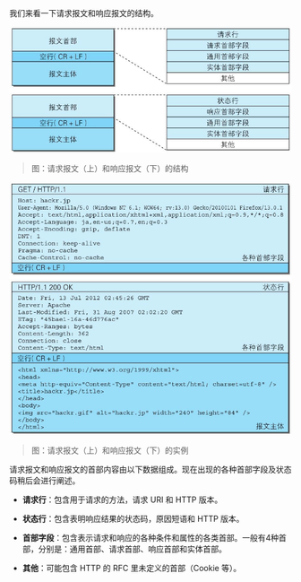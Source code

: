 我们来看一下请求报文和响应报文的结构。

![img](./assets/02.png)

> 图：请求报文（上）和响应报文（下）的结构

![img](./assets/03.png)
> 图：请求报文（上）和响应报文（下）的实例

请求报文和响应报文的首部内容由以下数据组成。现在出现的各种首部字段及状态码稍后会进行阐述。

- **请求行**：包含用于请求的方法，请求 URI 和 HTTP 版本。

- **状态行**：包含表明响应结果的状态码，原因短语和 HTTP 版本。

- **首部字段**：包含表示请求和响应的各种条件和属性的各类首部。一般有4种首部，分别是：通用首部、请求首部、响应首部和实体首部。

- **其他**：可能包含 HTTP 的 RFC 里未定义的首部（Cookie 等）。
